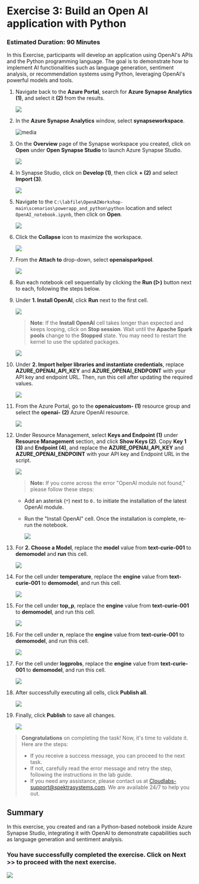 # Exercise 3: Build an Open AI application with Python

### Estimated Duration: 90 Minutes

In this Exercise, participants will develop an application using OpenAI's APIs and the Python programming language. The goal is to demonstrate how to implement AI functionalities such as language generation, sentiment analysis, or recommendation systems using Python, leveraging OpenAI's powerful models and tools.

1. Navigate back to the **Azure Portal**, search for **Azure Synapse Analytics (1)**, and select it **(2)** from the results.

     ![](images/azure-syn.png)

1. In the **Azure Synapse Analytics** window, select **synapseworkspace<inject key="DeploymentID" enableCopy="false"/>**. 

    ![media](images/synworkspace.png)

1. On the **Overview** page of the Synapse workspace you created, click on **Open** under **Open Synapse Studio** to launch Azure Synapse Studio.
     
     ![](../openai_batch_pipeline/images/image(9).png)
    
1. In Synapse Studio, click on **Develop (1)**, then click **+ (2)** and select **Import (3)**.

    ![](images/E3S4.png)

1. Navigate to the `C:\labfile\OpenAIWorkshop-main\scenarios\powerapp_and_python\python` location and select `OpenAI_notebook.ipynb`, then click on **Open**.

     ![](images/notebook.png)

1. Click the **Collapse** icon to maximize the workspace.

    ![](images/E3S6.png)

1. From the **Attach to** drop-down, select **openaisparkpool**.

    ![](images/E3S7.png)

1. Run each notebook cell sequentially by clicking the **Run (▷)** button next to each, following the steps below.

1. Under **1. Install OpenAI**, click **Run** next to the first cell.

    ![](images/E3S9.png)

    > **Note**: If the **Install OpenAI** cell takes longer than expected and keeps looping, click on **Stop session**. Wait until the **Apache Spark pools** change to the **Stopped** state. You may need to restart the kernel to use the updated packages.
    
    ![](images/EX3S9-1.png)

1. Under **2. Import helper libraries and instantiate credentials**, replace **AZURE_OPENAI_API_KEY** and **AZURE_OPENAI_ENDPOINT** with your API key and endpoint URL. Then, run this cell after updating the required values.

     ![](images/Ex3S10.png)
   
1. From the Azure Portal, go to the **openaicustom-<inject key="DeploymentID" enableCopy="false"/> (1)** resource group and select the **openai-<inject key="DeploymentID" enableCopy="false"/> (2)** Azure OpenAI resource.

    ![](images/E3S11.png)

1. Under Resource Management, select **Keys and Endpoint (1)** under **Resource Management** section, and click **Show Keys (2)**. Copy **Key 1 (3)** and **Endpoint (4)**, and replace the **AZURE_OPENAI_API_KEY** and **AZURE_OPENAI_ENDPOINT** with your API key and Endpoint URL in the script.

   ![](images/E3S12.png)
     
    > **Note:** If you come across the error "OpenAI module not found," please follow these steps:

     - Add an asterisk (`*`) next to `0.` to initiate the installation of the latest OpenAI module.

     - Run the "Install OpenAI" cell. Once the installation is complete, re-run the notebook.

          ![](images/E3S12-1.png)

1. For **2. Choose a Model**, replace the **model** value from **text-curie-001** to **demomodel** and **run** this cell.

    ![](images/E3S13.png)

1. For the cell under **temperature**, replace the **engine** value from **text-curie-001** to **demomodel**, and run this cell.

     ![](images/E3S14.png)

1. For the cell under **top_p**, replace the **engine** value from **text-curie-001** to **demomodel**, and run this cell.

     ![](images/E3S15.png)

1. For the cell under **n**, replace the **engine** value from **text-curie-001** to **demomodel**, and run this cell.

     ![](images/E3S16.png)

1. For the cell under **logprobs**, replace the **engine** value from **text-curie-001** to **demomodel**, and run this cell.

     ![](images/E3S17.png)

1. After successfully executing all cells, click **Publish all**.

     ![](images/E3S18.png)

1. Finally, click **Publish** to save all changes.

    ![](images/E3S19.png)

> **Congratulations** on completing the task! Now, it's time to validate it. Here are the steps:
> - If you receive a success message, you can proceed to the next task.
> - If not, carefully read the error message and retry the step, following the instructions in the lab guide. 
> - If you need any assistance, please contact us at Cloudlabs-support@spektrasystems.com. We are available 24/7 to help you out.

<validation step="f943c5b3-b07a-4779-bc2f-9e13ee01378a" />

## Summary

In this exercise, you created and ran a Python-based notebook inside Azure Synapse Studio, integrating it with OpenAI to demonstrate capabilities such as language generation and sentiment analysis.

### You have successfully completed the exercise. Click on **Next >>** to proceed with the next exercise.

![](images/next-page.png)
